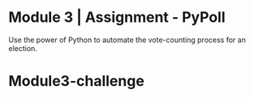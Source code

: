 # Module 3 | Assignment - PyPoll

Use the power of Python to automate the vote-counting process for an election.
# Module3-challenge

